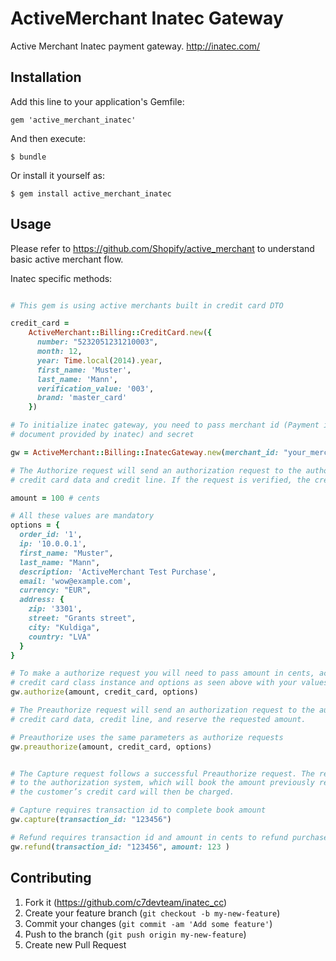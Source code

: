 # ActiveMerchant Inatec Gateway

Active Merchant Inatec payment gateway. http://inatec.com/ 

## Installation

Add this line to your application's Gemfile:

    gem 'active_merchant_inatec'

And then execute:

    $ bundle

Or install it yourself as:

    $ gem install active_merchant_inatec

## Usage

Please refer to https://github.com/Shopify/active_merchant to understand basic active merchant flow.

Inatec specific methods:

```ruby

# This gem is using active merchants built in credit card DTO

credit_card = 
    ActiveMerchant::Billing::CreditCard.new({
      number: "5232051231210003",
      month: 12,
      year: Time.local(2014).year,
      first_name: 'Muster',
      last_name: 'Mann',
      verification_value: '003',
      brand: 'master_card'
    })

# To initialize inatec gateway, you need to pass merchant id (Payment id in credentials 
# document provided by inatec) and secret

gw = ActiveMerchant::Billing::InatecGateway.new(merchant_id: "your_merch_id", secret: "your_secret")

# The Authorize request will send an authorization request to the authorization system, which will verify the
# credit card data and credit line. If the request is verified, the credit card will be charged immediately.

amount = 100 # cents

# All these values are mandatory
options = {
  order_id: '1',
  ip: '10.0.0.1',
  first_name: "Muster",
  last_name: "Mann",
  description: 'ActiveMerchant Test Purchase',
  email: 'wow@example.com',
  currency: "EUR",
  address: {
    zip: '3301',
    street: "Grants street",
    city: "Kuldiga",
    country: "LVA"
  }
}

# To make a authorize request you will need to pass amount in cents, active merchants
# credit card class instance and options as seen above with your values. 
gw.authorize(amount, credit_card, options)

# The Preauthorize request will send an authorization request to the authorization system, which will verifythe
# credit card data, credit line, and reserve the requested amount. 

# Preauthorize uses the same parameters as authorize requests
gw.preauthorize(amount, credit_card, options)


# The Capture request follows a successful Preauthorize request. The request will send an authorization request
# to the authorization system, which will book the amount previously reserved by the Preauthorize request and
# the customer’s credit card will then be charged. 

# Capture requires transaction id to complete book amount
gw.capture(transaction_id: "123456")

# Refund requires transaction id and amount in cents to refund purchase
gw.refund(transaction_id: "123456", amount: 123 )

```

## Contributing

1. Fork it (https://github.com/c7devteam/inatec_cc)
2. Create your feature branch (`git checkout -b my-new-feature`)
3. Commit your changes (`git commit -am 'Add some feature'`)
4. Push to the branch (`git push origin my-new-feature`)
5. Create new Pull Request
